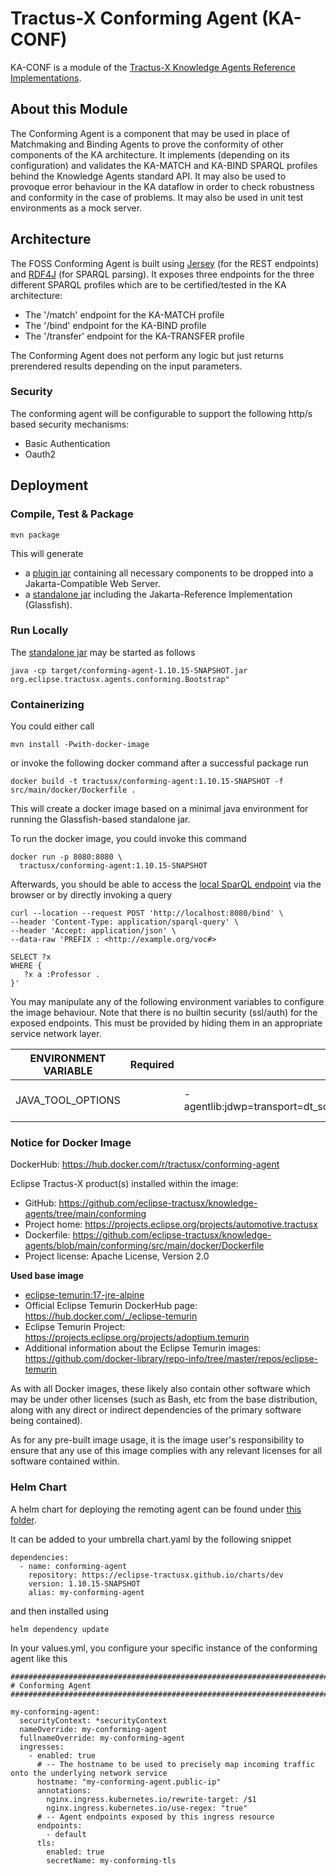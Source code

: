 <!--
 * Copyright (c) 2022,2023 Contributors to the Eclipse Foundation
 *
 * See the NOTICE file(s) distributed with this work for additional
 * information regarding copyright ownership.
 *
 * This program and the accompanying materials are made available under the
 * terms of the Apache License, Version 2.0 which is available at
 * https://www.apache.org/licenses/LICENSE-2.0.
 *
 * Unless required by applicable law or agreed to in writing, software
 * distributed under the License is distributed on an "AS IS" BASIS, WITHOUT
 * WARRANTIES OR CONDITIONS OF ANY KIND, either express or implied. See the
 * License for the specific language governing permissions and limitations
 * under the License.
 *
 * SPDX-License-Identifier: Apache-2.0

-->

# Tractus-X Conforming Agent (KA-CONF)

KA-CONF is a module of the [Tractus-X Knowledge Agents Reference Implementations](../README.md).

## About this Module

The Conforming Agent is a component that may be used in place of Matchmaking and Binding Agents to prove the conformity of other components of the KA architecture.
It implements (depending on its configuration) and validates the KA-MATCH and KA-BIND SPARQL profiles behind the Knowledge Agents standard API.
It may also be used to provoque error behaviour in the KA dataflow in order to check robustness and conformity in the case of problems.
It may also be used in unit test environments as a mock server.

## Architecture

The FOSS Conforming Agent is built using [Jersey](https://github.com/eclipse-ee4j/jersey) (for the REST endpoints) and [RDF4J](https://rdf4j.org/) (for SPARQL parsing). It exposes three endpoints for the three different SPARQL profiles which are to be certified/tested in the KA architecture:
* The '/match' endpoint for the KA-MATCH profile
* The '/bind' endpoint for the KA-BIND profile
* The '/transfer' endpoint for the KA-TRANSFER profile

The Conforming Agent does not perform any logic but just returns prerendered results depending on the input parameters.

### Security

The conforming agent will be configurable to support the following http/s based security mechanisms:
- Basic Authentication
- Oauth2

## Deployment

### Compile, Test & Package

```console
mvn package
```

This will generate

- a [plugin jar](target/original-conforming-agent-1.10.15-SNAPSHOT.jar) containing all necessary components to be dropped into a Jakarta-Compatible Web Server.
- a [standalone jar](target/conforming-agent-1.10.15-SNAPSHOT.jar) including the Jakarta-Reference Implementation (Glassfish).

### Run Locally

The [standalone jar](target/conforming-agent-1.10.15-SNAPSHOT.jar) may be started as follows

```console
java -cp target/conforming-agent-1.10.15-SNAPSHOT.jar org.eclipse.tractusx.agents.conforming.Bootstrap"
```

### Containerizing

You could either call

```console
mvn install -Pwith-docker-image
```

or invoke the following docker command after a successful package run

```console
docker build -t tractusx/conforming-agent:1.10.15-SNAPSHOT -f src/main/docker/Dockerfile .
```

This will create a docker image based on a minimal java environment for running the Glassfish-based standalone jar.

To run the docker image, you could invoke this command

```console
docker run -p 8080:8080 \
  tractusx/conforming-agent:1.10.15-SNAPSHOT
````

Afterwards, you should be able to access the [local SparQL endpoint](http://localhost:8080/) via
the browser or by directly invoking a query

```console
curl --location --request POST 'http://localhost:8080/bind' \
--header 'Content-Type: application/sparql-query' \
--header 'Accept: application/json' \
--data-raw 'PREFIX : <http://example.org/voc#>

SELECT ?x
WHERE {
   ?x a :Professor .
}'
```

You may manipulate any of the following environment variables to configure the image behaviour.
Note that there is no builtin security (ssl/auth) for the exposed endpoints.
This must be provided by hiding them in an appropriate service network layer.

| ENVIRONMENT VARIABLE | Required | Example                                                              | Description            | List |
|----------------------|----------|----------------------------------------------------------------------|------------------------|------|
| JAVA_TOOL_OPTIONS    |          | -agentlib:jdwp=transport=dt_socket,server=y,suspend=n,address=*:8090 | JMV (Debugging option) | X    |

### Notice for Docker Image

DockerHub: https://hub.docker.com/r/tractusx/conforming-agent

Eclipse Tractus-X product(s) installed within the image:

- GitHub: https://github.com/eclipse-tractusx/knowledge-agents/tree/main/conforming
- Project home: https://projects.eclipse.org/projects/automotive.tractusx
- Dockerfile: https://github.com/eclipse-tractusx/knowledge-agents/blob/main/conforming/src/main/docker/Dockerfile
- Project license: Apache License, Version 2.0

**Used base image**

- [eclipse-temurin:17-jre-alpine](https://github.com/adoptium/containers)
- Official Eclipse Temurin DockerHub page: https://hub.docker.com/_/eclipse-temurin
- Eclipse Temurin Project: https://projects.eclipse.org/projects/adoptium.temurin
- Additional information about the Eclipse Temurin images: https://github.com/docker-library/repo-info/tree/master/repos/eclipse-temurin

As with all Docker images, these likely also contain other software which may be under other licenses (such as Bash, etc from the base distribution, along with any direct or indirect dependencies of the primary software being contained).

As for any pre-built image usage, it is the image user's responsibility to ensure that any use of this image complies with any relevant licenses for all software contained within.

### Helm Chart

A helm chart for deploying the remoting agent can be found under [this folder](../charts/remoting-agent).

It can be added to your umbrella chart.yaml by the following snippet

```console
dependencies:
  - name: conforming-agent
    repository: https://eclipse-tractusx.github.io/charts/dev
    version: 1.10.15-SNAPSHOT
    alias: my-conforming-agent
```

and then installed using

```console
helm dependency update
```

In your values.yml, you configure your specific instance of the conforming agent like this

```console
##############################################################################################
# Conforming Agent
##############################################################################################

my-conforming-agent:
  securityContext: *securityContext
  nameOverride: my-conforming-agent
  fullnameOverride: my-conforming-agent
  ingresses:
    - enabled: true
      # -- The hostname to be used to precisely map incoming traffic onto the underlying network service
      hostname: "my-conforming-agent.public-ip"
      annotations:
        nginx.ingress.kubernetes.io/rewrite-target: /$1
        nginx.ingress.kubernetes.io/use-regex: "true"
      # -- Agent endpoints exposed by this ingress resource
      endpoints:
        - default
      tls:
        enabled: true
        secretName: my-conforming-tls
```
